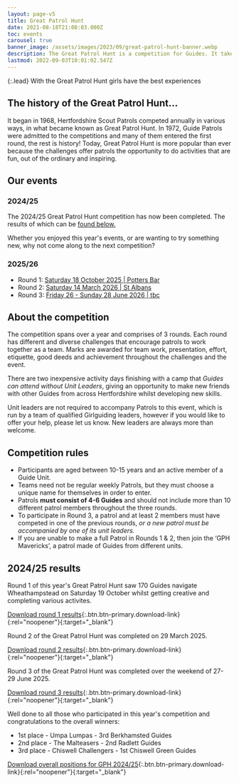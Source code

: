 ```yaml
---
layout: page-v5
title: Great Patrol Hunt
date: 2021-08-18T21:08:03.000Z
toc: events
carousel: true
banner_image: /assets/images/2023/09/great-patrol-hunt-banner.webp
description: The Great Patrol Hunt is a competition for Guides. It takes place over three rounds culminating in a residential weekend.
lastmod: 2022-09-03T10:01:02.547Z
---
```

{:.lead}
With the Great Patrol Hunt girls have the best experiences

## The history of the Great Patrol Hunt&#8230;

It began in 1968, Hertfordshire Scout Patrols competed annually in various ways, in what became known as Great Patrol Hunt. In 1972, Guide Patrols were admitted to the competitions and many of them entered the first round, the rest is history! Today, Great Patrol Hunt is more popular than ever because the challenges offer patrols the opportunity to do activities that are fun, out of the ordinary and inspiring.

## Our events

### 2024/25

The 2024/25 Great Patrol Hunt competition has now been completed. The results of which can be [found below.](#202425-results)

Whether you enjoyed this year's events, or are wanting to try something new, why not come along to the next competition?

### 2025/26

- Round 1: [Saturday 18 October 2025 \| Potters Bar](/event/gph-r1/)
- Round 2: [Saturday 14 March 2026 \| St Albans](/event/gph-r2/)
- Round 3: [Friday 26 - Sunday 28 June 2026 \| tbc](/event/gph-r3/)

## About the competition

The competition spans over a year and comprises of 3 rounds. Each round has different and diverse challenges that encourage patrols to work together as a team. Marks are awarded for team work, presentation, effort, etiquette, good deeds and achievement throughout the challenges and the event.

There are two inexpensive activity days finishing with a camp that *Guides can attend without Unit Leaders*, giving an opportunity to make new friends with other Guides from across Hertfordshire whilst developing new skills.

Unit leaders are not required to accompany Patrols to this event, which is run by a team of qualified Girlguiding leaders, however if you would like to offer your help, please let us know.  New leaders are always more than welcome.

## Competition rules

- Participants are aged between 10-15 years and an active member of a Guide Unit.
- Teams need not be regular weekly Patrols, but they must choose a unique name for themselves in order to enter.
- Patrols **must consist of 4-6 Guides** and should not include more than 10 different patrol members throughout the three rounds.
- To participate in Round 3, a patrol and at least 2 members must have competed in one of the previous rounds, *or a new patrol must be accompanied by one of its unit leaders.*
- If you are unable to make a full Patrol in Rounds 1 &amp; 2,  then  join the &#8216;GPH Mavericks&#8217;, a patrol made of Guides from different units.

## 2024/25 results

Round 1 of this year's Great Patrol Hunt saw 170 Guides navigate Wheathampstead on Saturday 19 October whilst getting creative and completing various activites.

[Download round 1 results](/assets/docs/2024/gph-2425-r1-results.pdf){:.btn.btn-primary.download-link}{:rel="noopener"}{:target="_blank"}

Round 2 of the Great Patrol Hunt was completed on 29 March 2025.

[Download round 2 results](/assets/docs/2025/gph-r2-24-25-results.pdf){:.btn.btn-primary.download-link}{:rel="noopener"}{:target="_blank"}

Round 3 of the Great Patrol Hunt was completed over the weekend of 27- 29 June 2025.

[Download round 3 results](assets/docs/2025/gph-r3-24-25-results.pdf){:.btn.btn-primary.download-link}{:rel="noopener"}{:target="_blank"}

Well done to all those who participated in this year's competition and congratulations to the overall winners:

- 1st place - Umpa Lumpas - 3rd Berkhamsted Guides
- 2nd place - The Malteasers - 2nd Radlett Guides
- 3rd place - Chiswell Challengers - 1st Chiswell Green Guides

[Download overall positions for GPH 2024/25](/assets/docs/2025/gph-24-25-overall-results.pdf){:.btn.btn-primary.download-link}{:rel="noopener"}{:target="_blank"}
